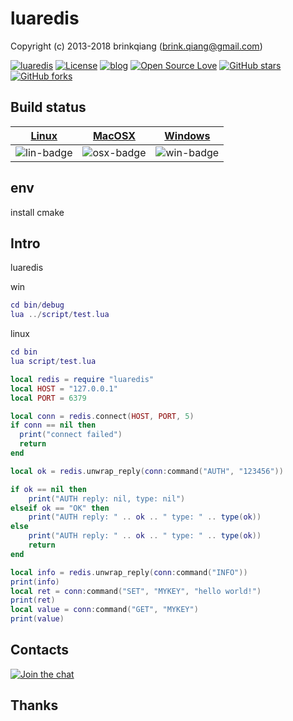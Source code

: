 # luaredis

Copyright (c) 2013-2018 brinkqiang (brink.qiang@gmail.com)

[![luaredis](https://img.shields.io/badge/brinkqiang-luaredis-blue.svg?style=flat-square)](https://github.com/brinkqiang/luaredis)
[![License](https://img.shields.io/badge/license-MIT-brightgreen.svg)](https://github.com/brinkqiang/luaredis/blob/master/LICENSE)
[![blog](https://img.shields.io/badge/Author-Blog-7AD6FD.svg)](https://brinkqiang.github.io/)
[![Open Source Love](https://badges.frapsoft.com/os/v3/open-source.png)](https://github.com/brinkqiang)
[![GitHub stars](https://img.shields.io/github/stars/brinkqiang/luaredis.svg?label=Stars)](https://github.com/brinkqiang/luaredis) 
[![GitHub forks](https://img.shields.io/github/forks/brinkqiang/luaredis.svg?label=Fork)](https://github.com/brinkqiang/luaredis)

## Build status
| [Linux][lin-link] | [MacOSX][osx-link] | [Windows][win-link] |
| :---------------: | :----------------: | :-----------------: |
| ![lin-badge]      | ![osx-badge]       | ![win-badge]        |

[lin-badge]: https://travis-ci.org/brinkqiang/luaredis.svg?branch=master "Travis build status"
[lin-link]:  https://travis-ci.org/brinkqiang/luaredis "Travis build status"
[osx-badge]: https://travis-ci.org/brinkqiang/luaredis.svg?branch=master "Travis build status"
[osx-link]:  https://travis-ci.org/brinkqiang/luaredis "Travis build status"
[win-badge]: https://ci.appveyor.com/api/projects/status/github/brinkqiang/luaredis?branch=master&svg=true "AppVeyor build status"
[win-link]:  https://ci.appveyor.com/project/brinkqiang/luaredis "AppVeyor build status"

## env
install cmake

## Intro
luaredis

win
```lua
cd bin/debug
lua ../script/test.lua
```

linux
```lua
cd bin
lua script/test.lua
```

```lua
local redis = require "luaredis"
local HOST = "127.0.0.1"
local PORT = 6379

local conn = redis.connect(HOST, PORT, 5)
if conn == nil then
  print("connect failed")  
  return 
end

local ok = redis.unwrap_reply(conn:command("AUTH", "123456"))

if ok == nil then
    print("AUTH reply: nil, type: nil")
elseif ok == "OK" then
    print("AUTH reply: " .. ok .. " type: " .. type(ok))
else
    print("AUTH reply: " .. ok .. " type: " .. type(ok))
    return
end

local info = redis.unwrap_reply(conn:command("INFO"))
print(info)
local ret = conn:command("SET", "MYKEY", "hello world!")
print(ret)
local value = conn:command("GET", "MYKEY")
print(value)
```

## Contacts
[![Join the chat](https://badges.gitter.im/brinkqiang/luaredis/Lobby.svg)](https://gitter.im/brinkqiang/luaredis)

## Thanks
